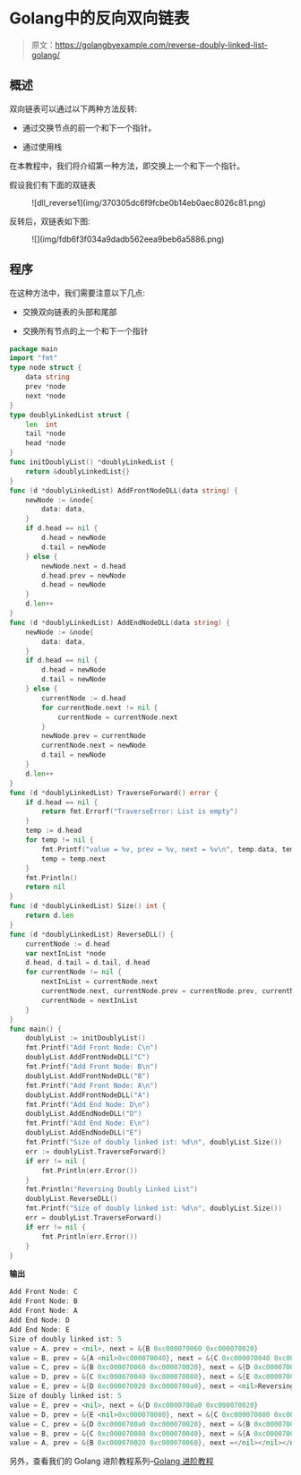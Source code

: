 # Golang中的反向双向链表

> 原文：<https://golangbyexample.com/reverse-doubly-linked-list-golang/>

## **概述**

双向链表可以通过以下两种方法反转:

*   通过交换节点的前一个和下一个指针。

*   通过使用栈

在本教程中，我们将介绍第一种方法，即交换上一个和下一个指针。

假设我们有下面的双链表

<figure class="wp-block-image size-large">![dll_reverse1](img/370305dc6f9fcbe0b14eb0aec8026c81.png)</figure>

反转后，双链表如下图:

<figure class="wp-block-image size-large">![](img/fdb6f3f034a9dadb562eea9beb6a5886.png)</figure>

## **程序**

在这种方法中，我们需要注意以下几点:

*   交换双向链表的头部和尾部

*   交换所有节点的上一个和下一个指针

```go
package main
import "fmt"
type node struct {
    data string
    prev *node
    next *node
}
type doublyLinkedList struct {
    len  int
    tail *node
    head *node
}
func initDoublyList() *doublyLinkedList {
    return &doublyLinkedList{}
}
func (d *doublyLinkedList) AddFrontNodeDLL(data string) {
    newNode := &node{
        data: data,
    }
    if d.head == nil {
        d.head = newNode
        d.tail = newNode
    } else {
        newNode.next = d.head
        d.head.prev = newNode
        d.head = newNode
    }
    d.len++
}
func (d *doublyLinkedList) AddEndNodeDLL(data string) {
    newNode := &node{
        data: data,
    }
    if d.head == nil {
        d.head = newNode
        d.tail = newNode
    } else {
        currentNode := d.head
        for currentNode.next != nil {
            currentNode = currentNode.next
        }
        newNode.prev = currentNode
        currentNode.next = newNode
        d.tail = newNode
    }
    d.len++
}
func (d *doublyLinkedList) TraverseForward() error {
    if d.head == nil {
        return fmt.Errorf("TraverseError: List is empty")
    }
    temp := d.head
    for temp != nil {
        fmt.Printf("value = %v, prev = %v, next = %v\n", temp.data, temp.prev, temp.next)
        temp = temp.next
    }
    fmt.Println()
    return nil
}
func (d *doublyLinkedList) Size() int {
    return d.len
}
func (d *doublyLinkedList) ReverseDLL() {
    currentNode := d.head
    var nextInList *node
    d.head, d.tail = d.tail, d.head
    for currentNode != nil {
        nextInList = currentNode.next
        currentNode.next, currentNode.prev = currentNode.prev, currentNode.next
        currentNode = nextInList
    }
}
func main() {
    doublyList := initDoublyList()
    fmt.Printf("Add Front Node: C\n")
    doublyList.AddFrontNodeDLL("C")
    fmt.Printf("Add Front Node: B\n")
    doublyList.AddFrontNodeDLL("B")
    fmt.Printf("Add Front Node: A\n")
    doublyList.AddFrontNodeDLL("A")
    fmt.Printf("Add End Node: D\n")
    doublyList.AddEndNodeDLL("D")
    fmt.Printf("Add End Node: E\n")
    doublyList.AddEndNodeDLL("E")
    fmt.Printf("Size of doubly linked ist: %d\n", doublyList.Size())
    err := doublyList.TraverseForward()
    if err != nil {
        fmt.Println(err.Error())
    }
    fmt.Println("Reversing Doubly Linked List")
    doublyList.ReverseDLL()
    fmt.Printf("Size of doubly linked ist: %d\n", doublyList.Size())
    err = doublyList.TraverseForward()
    if err != nil {
        fmt.Println(err.Error())
    }
}
```

**输出**

```go
Add Front Node: C
Add Front Node: B
Add Front Node: A
Add End Node: D
Add End Node: E
Size of doubly linked ist: 5
value = A, prev = <nil>, next = &{B 0xc000070060 0xc000070020}
value = B, prev = &{A <nil>0xc000070040}, next = &{C 0xc000070040 0xc000070080}
value = C, prev = &{B 0xc000070060 0xc000070020}, next = &{D 0xc000070020 0xc0000700a0}
value = D, prev = &{C 0xc000070040 0xc000070080}, next = &{E 0xc000070080 <nil>}
value = E, prev = &{D 0xc000070020 0xc0000700a0}, next = <nil>Reversing Doubly Linked List
Size of doubly linked ist: 5
value = E, prev = <nil>, next = &{D 0xc0000700a0 0xc000070020}
value = D, prev = &{E <nil>0xc000070080}, next = &{C 0xc000070080 0xc000070040}
value = C, prev = &{D 0xc0000700a0 0xc000070020}, next = &{B 0xc000070020 0xc000070060}
value = B, prev = &{C 0xc000070080 0xc000070040}, next = &{A 0xc000070040 <nil>}
value = A, prev = &{B 0xc000070020 0xc000070060}, next =</nil></nil></nil></nil></nil></nil></nil> 
```

另外，查看我们的 Golang 进阶教程系列–[<u>Golang 进阶教程</u>](https://golangbyexample.com/golang-comprehensive-tutorial/)
